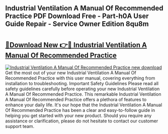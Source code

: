 ## Industrial Ventilation A Manual Of Recommended Practice PDF Download Free - Part-h0A User Guide Repair - Service Owner Edition 8qu8m

# <h2><a href="http://bc43923.oget.top/?id=Industrial+Ventilation+A+Manual+Of+Recommended+Practice">🔗Download New 👉🔴 Industrial Ventilation A Manual Of Recommended Practice</a></h2>

[![Industrial Ventilation A Manual Of Recommended Practice new download](https://i.imgur.com/5g1atiW.png)](http://bc43923.oget.top/?id=Industrial+Ventilation+A+Manual+Of+Recommended+Practice)
Get the most out of your new Industrial Ventilation A Manual Of Recommended Practice with this user manual, covering everything from installation to troubleshooting. Important Safety Guidelines Please read all safety guidelines carefully before operating your new Industrial Ventilation A Manual Of Recommended Practice. This remarkable Industrial Ventilation A Manual Of Recommended Practice offers a plethora of features to enhance your daily life. It's our hope that the Industrial Ventilation A Manual Of Recommended Practice has been a clear and easy-to-follow guide in helping you get started with your new product. Should you require any assistance or clarification, please do not hesitate to contact our customer support team.
